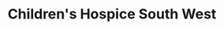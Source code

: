 ---
title: "Children's Hospice South West"
url: /bristol/childrens-hospice-south-west/
shop: Gebrauchtwaren
---